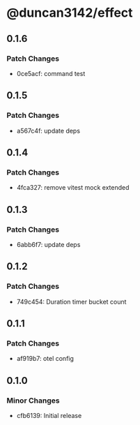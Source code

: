 # @duncan3142/effect

## 0.1.6

### Patch Changes

- 0ce5acf: command test

## 0.1.5

### Patch Changes

- a567c4f: update deps

## 0.1.4

### Patch Changes

- 4fca327: remove vitest mock extended

## 0.1.3

### Patch Changes

- 6abb6f7: update deps

## 0.1.2

### Patch Changes

- 749c454: Duration timer bucket count

## 0.1.1

### Patch Changes

- af919b7: otel config

## 0.1.0

### Minor Changes

- cfb6139: Initial release

